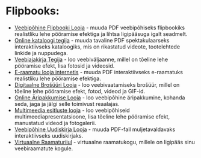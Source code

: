 # Flipbooks:
<ul>
  <li><a href="https://publuu.com/et/flipbook-maker/">Veebipõhine Flipbooki Looja</a> - muuda PDF veebipõhiseks flipbookiks realistliku lehe pööramise efektiga ja lihtsa ligipääsuga igalt seadmelt.</li>
  <li><a href="https://publuu.com/et/online-product-catalog/">Online kataloogi tegija</a> - muuda tavaline PDF spektakulaarseks interaktiivseks kataloogiks, mis on rikastatud videote, tootelehtede linkide ja nuppudega.</li>
  <li><a href="https://publuu.com/et/online-digitaalajakirjade-tegija/">Veebiajakirja Tegija</a> - loo veebiväljaanne, millel on tõeline lehe pööramise efekt, lisa fotosid ja videosid.</li>
  <li><a href="https://publuu.com/et/ebook-creator-online/">E-raamatu looja internetis</a> - muuda PDF interaktiivseks e-raamatuks realistliku lehe pööramise efektiga.</li>
  <li><a href="https://publuu.com/et/online-digital-brochure-maker/">Digitaalne Brošüüri Looja</a> - loo veebivaatamiseks brošüür, millel on tõeline lehe pööramise efekt, fotod, videod ja GIF-id.</li>
  <li><a href="https://publuu.com/et/business-proposal/">Online Äripakkumise Looja</a> - loo veebipõhine äripakkumine, kohanda seda, jaga ja jälgi selle toimivust reaalajas.</li>
  <li><a href="https://publuu.com/et/multimedia-presentation/">Multimeedia esitluste looja</a> - loo veebipõhiseid multimeediapresentatsioone, lisa tõeline lehe pööramise efekt, manustatud videod ja fotogalerii.</li>
  <li><a href="https://publuu.com/et/company-newsletter-maker/">Veebipõhine Uudiskirja Looja</a> - muuda PDF-fail muljetavaldavaks interaktiivseks uudiskirjaks.</li>
  <li><a href="https://publuu.com/et/virtual-bookshelf/">Virtuaalne Raamaturiiul</a> - virtuaalne raamatukogu, millele on ligipääs sinu veebiraamatute kogule.</li>
</ul>
